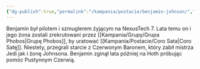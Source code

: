 ```yaml
---
{"dg-publish":true,"permalink":"/kampania/postacie/benjamin-johnson/","dgPassFrontmatter":true}
---
```


Benjamin był pilotem i szmuglerem żyjącym na NexusTech 7. Lata temu on i jego żona zostali zrekrutowani przez [[Kampania/Grupy/Grupa Phobos\|Grupę Phobos]], by uratować [[Kampania/Postacie/Coro Sata\|Coro Satę]]. Niestety, przegrali starcie z Czerwonym Baronem, który zabił mistrza Jedi jak i żonę Johnsona. Benjamin zginął lata później na Hoth próbując pomóc Pustynnym Czerwią.